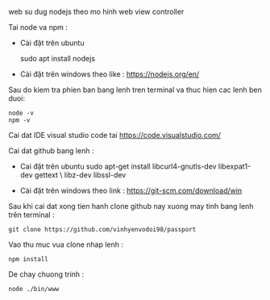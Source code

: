 web su dug nodejs theo mo hinh web view controller

Tai node va npm :

- Cài đặt trên ubuntu
        
    sudo apt install nodejs

- Cài đặt trên windows theo like :  https://nodejs.org/en/

Sau do kiem tra phien ban bang lenh tren terminal va thuc hien cac lenh ben duoi:
       
    node -v
    npm -v

Cai dat IDE visual studio code tai https://code.visualstudio.com/

Cai dat github bang lenh :

- Cai đặt trên ubuntu
    sudo apt-get install libcurl4-gnutls-dev libexpat1-dev gettext \ libz-dev libssl-dev

- Cài đặt trên windows theo link :   https://git-scm.com/download/win

Sau khi cai dat xong tien hanh clone github nay xuong may tinh bang lenh trên terminal :

    git clone https://github.com/vinhyenvodoi98/passport

Vao thu muc vua clone nhap lenh :

    npm install

De chay chuong trinh :
        
    node ./bin/www